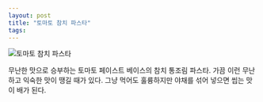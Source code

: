 ```yaml
---
layout: post
title: "토마토 참치 파스타"
tags:
---
```


![토마토 참치 파스타](https://www.evernote.com/shard/s94/sh/26b57195-d166-4413-a7b4-0c5ef7364c68/27d1e66f9714005a8a581efe8ca55ed4/res/d621cc7e-ef83-4fd8-a502-fcbf2cc9ab93/4DE7D0F3-CD65-4FE2-894F-8BB30C039448.JPG?resizeSmall&width=832)

무난한 맛으로 승부하는 토마토 페이스트 베이스의 참치 통조림 파스타. 가끔 이런 무난하고 익숙한 맛이 땡길 때가 있다. 그냥 먹어도 훌륭하지만 야채를 섞어 넣으면 씹는 맛이 배가 된다.